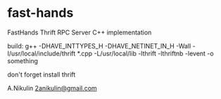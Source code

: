 fast-hands
==========

FastHands Thrift RPC Server
C++ implementation

build:
g++ -DHAVE_INTTYPES_H -DHAVE_NETINET_IN_H -Wall -I/usr/local/include/thrift *.cpp -L/usr/local/lib -lthrift -lthriftnb -levent -o something

don't forget install thrift

A.Nikulin
2anikulin@gmail.com

